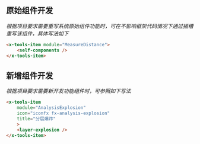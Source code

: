 <!--
 * @Autor: liu_x25@ecidi.com
 * @Date: 2021-11-01 17:20:34
 * @LastEditors: liu_x25@ecidi.com
 * @LastEditTime: 2021-11-01 17:24:32
 * @Description: 组件
-->

## 原始组件开发
*根据项目要求需要重写系统原始组件功能时，可在不影响框架代码情况下通过插槽重写该组件，具体写法如下*
```html
<x-tools-item module="MeasureDistance">
    <self-components />
</x-tools-item>
```

## 新增组件开发
*根据项目要求需要新开发功能组件时，可参照如下写法*
```html
<x-tools-item
    module="AnalysisExplosion"
    icon="iconfx fx-analysis-explosion"
    title="分层爆炸"
    >
    <layer-explosion />
</x-tools-item>
```

